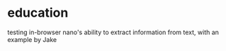 # education
testing in-browser nano's ability to extract information from text, with an example by Jake 
